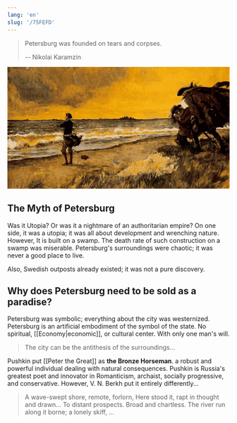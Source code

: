 ```yaml
---
lang: 'en'
slug: '/75FEFD'
---
```


> Petersburg was founded on tears and corpses.
>
> -- Nikolai Karamzin

![Peter the Great Meditating the Idea of building St. Petersburg at the Shore of the Baltic Sea](../assets/8DADFB.png)

## The Myth of Petersburg

Was it Utopia? Or was it a nightmare of an authoritarian empire?
On one side, it was a utopia; it was all about development and wrenching nature.
However, It is built on a swamp.
The death rate of such construction on a swamp was miserable.
Petersburg's surroundings were chaotic; it was never a good place to live.

Also, Swedish outposts already existed; it was not a pure discovery.

## Why does Petersburg need to be sold as a paradise?

Petersburg was symbolic; everything about the city was westernized.
Petersburg is an artificial embodiment of the symbol of the state.
No spiritual, [[Economy|economic]], or cultural center. With only one man's will.

> The city can be the antithesis of the surroundings...

Pushkin put [[Peter the Great]] as **the Bronze Horseman**. a robust and powerful individual dealing with natural consequences.
Pushkin is Russia's greatest poet and innovator in Romanticism, archaist, socially progressive, and conservative.
However, V. N. Berkh put it entirely differently...

> A wave-swept shore, remote, forlorn, Here stood it, rapt in thought and drawn... To distant prospects. Broad and chartless. The river run along it borne; a lonely skiff, ...
